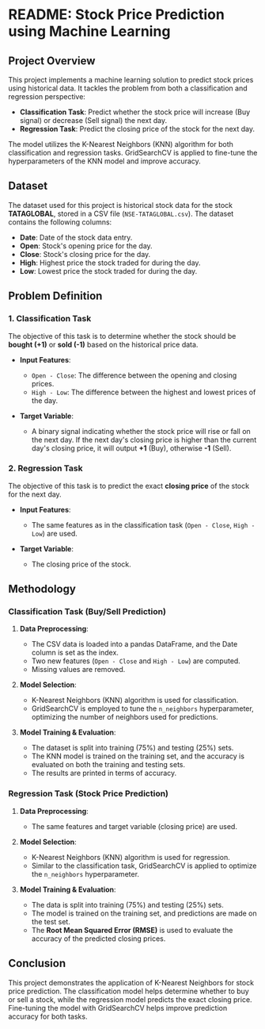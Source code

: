 # README: Stock Price Prediction using Machine Learning

## Project Overview

This project implements a machine learning solution to predict stock prices using historical data. It tackles the problem from both a classification and regression perspective:

- **Classification Task**: Predict whether the stock price will increase (Buy signal) or decrease (Sell signal) the next day.
- **Regression Task**: Predict the closing price of the stock for the next day.

The model utilizes the K-Nearest Neighbors (KNN) algorithm for both classification and regression tasks. GridSearchCV is applied to fine-tune the hyperparameters of the KNN model and improve accuracy.

## Dataset

The dataset used for this project is historical stock data for the stock **TATAGLOBAL**, stored in a CSV file (`NSE-TATAGLOBAL.csv`). The dataset contains the following columns:

- **Date**: Date of the stock data entry.
- **Open**: Stock's opening price for the day.
- **Close**: Stock's closing price for the day.
- **High**: Highest price the stock traded for during the day.
- **Low**: Lowest price the stock traded for during the day.

## Problem Definition

### 1. Classification Task

The objective of this task is to determine whether the stock should be **bought (+1)** or **sold (-1)** based on the historical price data.

- **Input Features**:
  - `Open - Close`: The difference between the opening and closing prices.
  - `High - Low`: The difference between the highest and lowest prices of the day.

- **Target Variable**: 
  - A binary signal indicating whether the stock price will rise or fall on the next day. If the next day's closing price is higher than the current day's closing price, it will output **+1** (Buy), otherwise **-1** (Sell).

### 2. Regression Task

The objective of this task is to predict the exact **closing price** of the stock for the next day.

- **Input Features**: 
  - The same features as in the classification task (`Open - Close`, `High - Low`) are used.

- **Target Variable**: 
  - The closing price of the stock.

## Methodology

### Classification Task (Buy/Sell Prediction)

1. **Data Preprocessing**:
   - The CSV data is loaded into a pandas DataFrame, and the Date column is set as the index.
   - Two new features (`Open - Close` and `High - Low`) are computed.
   - Missing values are removed.

2. **Model Selection**:
   - K-Nearest Neighbors (KNN) algorithm is used for classification.
   - GridSearchCV is employed to tune the `n_neighbors` hyperparameter, optimizing the number of neighbors used for predictions.

3. **Model Training & Evaluation**:
   - The dataset is split into training (75%) and testing (25%) sets.
   - The KNN model is trained on the training set, and the accuracy is evaluated on both the training and testing sets.
   - The results are printed in terms of accuracy.

### Regression Task (Stock Price Prediction)

1. **Data Preprocessing**:
   - The same features and target variable (closing price) are used.
   
2. **Model Selection**:
   - K-Nearest Neighbors (KNN) algorithm is used for regression.
   - Similar to the classification task, GridSearchCV is applied to optimize the `n_neighbors` hyperparameter.

3. **Model Training & Evaluation**:
   - The data is split into training (75%) and testing (25%) sets.
   - The model is trained on the training set, and predictions are made on the test set.
   - The **Root Mean Squared Error (RMSE)** is used to evaluate the accuracy of the predicted closing prices.

## Conclusion

This project demonstrates the application of K-Nearest Neighbors for stock price prediction. The classification model helps determine whether to buy or sell a stock, while the regression model predicts the exact closing price. Fine-tuning the model with GridSearchCV helps improve prediction accuracy for both tasks.
